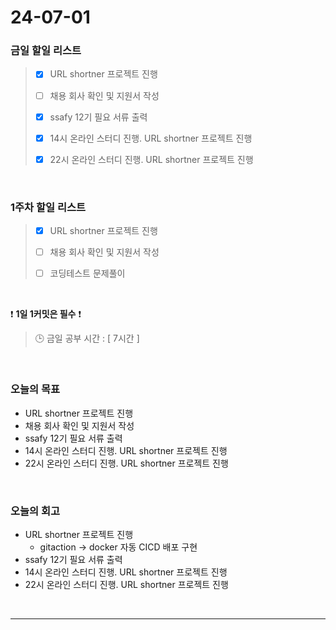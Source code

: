 # 24-07-01
### 금일 할일 리스트
> - [x]  URL shortner 프로젝트 진행
>
> - [ ]  채용 회사 확인 및 지원서 작성
>
> - [x]  ssafy 12기 필요 서류 출력
>
> - [x]  14시 온라인 스터디 진행. URL shortner 프로젝트 진행
>
> - [x]  22시 온라인 스터디 진행. URL shortner 프로젝트 진행

<br/>

### 1주차 할일 리스트  
> - [x]  URL shortner 프로젝트 진행
>
> - [ ]  채용 회사 확인 및 지원서 작성
>
> - [ ]  코딩테스트 문제풀이

<br/>

❗ **1일 1커밋은 필수** ❗
> 🕒 금일 공부 시간 : [ 7시간 ]

<br/>

### 오늘의 목표
- URL shortner 프로젝트 진행
- 채용 회사 확인 및 지원서 작성
- ssafy 12기 필요 서류 출력
- 14시 온라인 스터디 진행. URL shortner 프로젝트 진행
- 22시 온라인 스터디 진행. URL shortner 프로젝트 진행


<br>

### 오늘의 회고
- URL shortner 프로젝트 진행
    - gitaction -> docker 자동 CICD 배포 구현
- ssafy 12기 필요 서류 출력
- 14시 온라인 스터디 진행. URL shortner 프로젝트 진행
- 22시 온라인 스터디 진행. URL shortner 프로젝트 진행


<br/>

------------  
